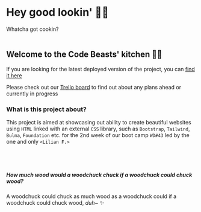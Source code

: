 # Hey good lookin' 👋🏼
Whatcha got cookin?
<br>
<br>
## Welcome to the Code Beasts' kitchen 🍲🐉
If you are looking for the latest deployed version of the project, you can [find it here](https://mochibunn.github.io/WD43CookBook "Latest deployed version of the project")

Please check out our [Trello board](https://trello.com/b/9xB9pfNt/wd043-cookbook-group-1 "Group's Trello board") to find out about any plans ahead or currently in progress
<br>
### What is this project about?
This project is aimed at showcasing out ability to create beautiful websites using `HTML` linked with an external `CSS` library, such as `Bootstrap`, `Tailwind`, `Bulma`, `Foundation` etc. for the 2nd week of our boot camp `WD#43` led by the one and only `<Lilian F.>`
<br>
<br>
<br>
<br>
##### How much wood would a woodchuck chuck if a woodchuck could chuck wood? 
A woodchuck could chuck as much wood as a woodchuck could if a woodchuck could chuck wood, *duh~* ✨